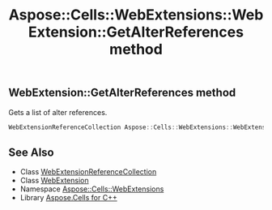 ﻿---
title: Aspose::Cells::WebExtensions::WebExtension::GetAlterReferences method
linktitle: GetAlterReferences
second_title: Aspose.Cells for C++ API Reference
description: 'Aspose::Cells::WebExtensions::WebExtension::GetAlterReferences method. Gets a list of alter references in C++.'
type: docs
weight: 1100
url: /cpp/aspose.cells.webextensions/webextension/getalterreferences/
---
## WebExtension::GetAlterReferences method


Gets a list of alter references.

```cpp
WebExtensionReferenceCollection Aspose::Cells::WebExtensions::WebExtension::GetAlterReferences()
```

## See Also

* Class [WebExtensionReferenceCollection](../../webextensionreferencecollection/)
* Class [WebExtension](../)
* Namespace [Aspose::Cells::WebExtensions](../../)
* Library [Aspose.Cells for C++](../../../)
